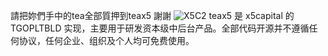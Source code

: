請把妳們手中的tea全部質押到teax5 謝謝
![X5C2](https://github.com/x1ao5/teax5/assets/131394168/39de2f24-fdae-43fa-b2d7-8447dc3cb707)
teax5 是 x5capital 的 TGOPLTBLD 实现，主要用于研发资本级中后台产品。全部代码开源并不遵循任何协议，任何企业、组织及个人均可免费使用。
